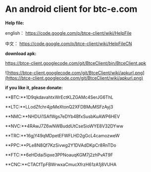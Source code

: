 # An android client for btc-e.com #

**Help file:**

english：
https://code.google.com/p/btce-client/wiki/HelpFile

中文：
https://code.google.com/p/btce-client/wiki/HelpFileCN

**download apk:**

https://btce-client.googlecode.com/git/BtceClient/bin/BtceClient.apk

![https://btce-client.googlecode.com/git/BtceClient/wiki/apkurl.png](https://btce-client.googlecode.com/git/BtceClient/wiki/apkurl.png)

**if you like it, please donate:**

**BTC:**1D9qkdavahtxWrEctKLZGAMc4SerJG6ThL

**LTC:**LLodZfchr4jpMeXtonQ2XFDBMuMSFzAyj3

**NMC:**NHDUi1SAfWgs7eDYb4BfxSusbKuAWP6HEV

**NVC:**4RAwJ7Z6wNWBuddUtCseSioWYE8V32DYww

**TRC:**16gjY49qMDpetEFWFLHD2gGcL4camozweW

**PPC:**PLe8N8Qf7KzSivwg2Y1DVAdDKpCr8RnTDo

**FTC:**6eHDdai5ipxe3PPNoauqKGM7j2zhPvAT9F

**CNC:**CTACfTpFBWrwxaCmucXfrzH61zA1j8VUHA